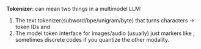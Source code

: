 **Tokenizer**: can mean two things in a multimodel LLM:

1. The text tokenizer(subword/bpe/unigram/byte) that turns characters -> token IDs and
2. The model token interface for images/audio (usually) just markers like <image>; sometimes discrete codes if you quantize the other modality.
